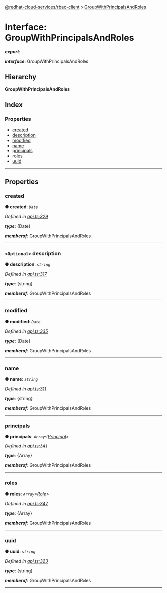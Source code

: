 [@redhat-cloud-services/rbac-client](../README.md) > [GroupWithPrincipalsAndRoles](../interfaces/groupwithprincipalsandroles.md)

# Interface: GroupWithPrincipalsAndRoles

*__export__*: 

*__interface__*: GroupWithPrincipalsAndRoles

## Hierarchy

**GroupWithPrincipalsAndRoles**

## Index

### Properties

* [created](groupwithprincipalsandroles.md#created)
* [description](groupwithprincipalsandroles.md#description)
* [modified](groupwithprincipalsandroles.md#modified)
* [name](groupwithprincipalsandroles.md#name)
* [principals](groupwithprincipalsandroles.md#principals)
* [roles](groupwithprincipalsandroles.md#roles)
* [uuid](groupwithprincipalsandroles.md#uuid)

---

## Properties

<a id="created"></a>

###  created

**● created**: *`Date`*

*Defined in [api.ts:329](https://github.com/karelhala/javascript-clients/blob/master/packages/rbac/api.ts#L329)*

*__type__*: {Date}

*__memberof__*: GroupWithPrincipalsAndRoles

___
<a id="description"></a>

### `<Optional>` description

**● description**: *`string`*

*Defined in [api.ts:317](https://github.com/karelhala/javascript-clients/blob/master/packages/rbac/api.ts#L317)*

*__type__*: {string}

*__memberof__*: GroupWithPrincipalsAndRoles

___
<a id="modified"></a>

###  modified

**● modified**: *`Date`*

*Defined in [api.ts:335](https://github.com/karelhala/javascript-clients/blob/master/packages/rbac/api.ts#L335)*

*__type__*: {Date}

*__memberof__*: GroupWithPrincipalsAndRoles

___
<a id="name"></a>

###  name

**● name**: *`string`*

*Defined in [api.ts:311](https://github.com/karelhala/javascript-clients/blob/master/packages/rbac/api.ts#L311)*

*__type__*: {string}

*__memberof__*: GroupWithPrincipalsAndRoles

___
<a id="principals"></a>

###  principals

**● principals**: *`Array`<[Principal](principal.md)>*

*Defined in [api.ts:341](https://github.com/karelhala/javascript-clients/blob/master/packages/rbac/api.ts#L341)*

*__type__*: {Array}

*__memberof__*: GroupWithPrincipalsAndRoles

___
<a id="roles"></a>

###  roles

**● roles**: *`Array`<[Role](role.md)>*

*Defined in [api.ts:347](https://github.com/karelhala/javascript-clients/blob/master/packages/rbac/api.ts#L347)*

*__type__*: {Array}

*__memberof__*: GroupWithPrincipalsAndRoles

___
<a id="uuid"></a>

###  uuid

**● uuid**: *`string`*

*Defined in [api.ts:323](https://github.com/karelhala/javascript-clients/blob/master/packages/rbac/api.ts#L323)*

*__type__*: {string}

*__memberof__*: GroupWithPrincipalsAndRoles

___

